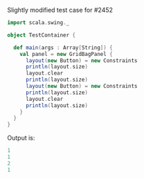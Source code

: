 Slightly modified test case for #2452

```scala
import scala.swing._

object TestContainer {

  def main(args : Array[String]) {
    val panel = new GridBagPanel {
      layout(new Button) = new Constraints
      println(layout.size)
      layout.clear
      println(layout.size)
      layout(new Button) = new Constraints
      println(layout.size)
      layout.clear
      println(layout.size)
    }
  }
}

```

Output is:

```scala
1
1
2
1
```
